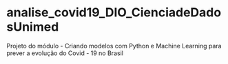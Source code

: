 # analise_covid19_DIO_CienciadeDadosUnimed
Projeto do módulo - Criando modelos com Python e Machine Learning para prever a evolução do Covid - 19 no Brasil
